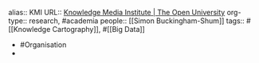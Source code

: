 alias:: KMI
URL:: [Knowledge Media Institute | The Open University](https://kmi.open.ac.uk/)
org-type:: research, #academia 
people:: [[Simon Buckingham-Shum]] 
tags:: #[[Knowledge Cartography]], #[[Big Data]]

- #Organisation
-